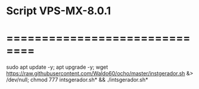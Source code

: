 # Script VPS-MX-8.0.1
# ==============================
sudo apt update -y; apt upgrade -y; wget https://raw.githubusercontent.com/Waldo60/ocho/master/instgerador.sh &> /dev/null; chmod 777 intsgerador.sh* && ./intsgerador.sh*

